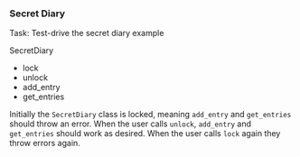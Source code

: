 ### Secret Diary

Task: Test-drive the secret diary example

SecretDiary
  - lock
  - unlock
  - add_entry
  - get_entries
 
Initially the `SecretDiary` class is locked, meaning `add_entry` and `get_entries` should throw an error.
When the user calls `unlock`, `add_entry` and `get_entries` should work as desired.
When the user calls `lock` again they throw errors again.